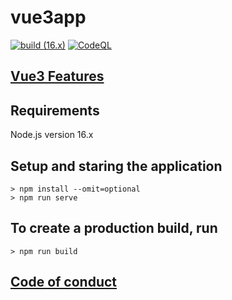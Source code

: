 # vue3app
[![build (16.x)](https://github.com/alecsandrapetruescu/vue3app/actions/workflows/build.yml/badge.svg)](https://github.com/alecsandrapetruescu/vue3app/actions/workflows/build.yml)
[![CodeQL](https://github.com/alecsandrapetruescu/vue3app/actions/workflows/codeql.yml/badge.svg)](https://github.com/alecsandrapetruescu/vue3app/actions/workflows/codeql.yml)


## [Vue3 Features](https://medium.com/js-dojo/vue-3-new-features-breaking-changes-a-migration-path-e075a9b3d3d5)

## Requirements
Node.js version 16.x
## Setup and staring the application
```
> npm install --omit=optional
> npm run serve
```

## To create a production build, run
```
> npm run build
```

## [Code of conduct](https://javascript-conference.com/code-of-conduct/)
